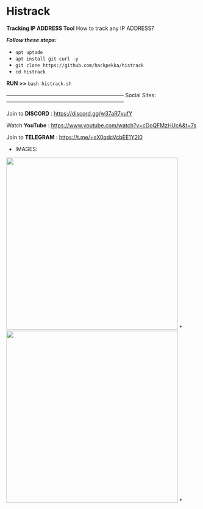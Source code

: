 # Histrack 
**Tracking IP ADDRESS Tool**
How to track any IP ADDRESS?

***Follow these steps:***

* `apt uptade`
* `apt install git curl -y`
* `git clone https://github.com/hackpekka/histrack`
* `cd histrack`

**RUN >>** `bash histrack.sh`

——————————————————————
  Social Sites:
——————————————————————

Join to **DISCORD**  : https://discord.gg/w37aR7vufY

Watch **YouTube**    : https://www.youtube.com/watch?v=cDoQFMzHUcA&t=7s

Join to **TELEGRAM** : https://t.me/+sX0qdcVcbEE1Y2I0
* IMAGES:
<img src="https://user-images.githubusercontent.com/100376066/163842689-ce636dac-c534-4b73-a9af-9e633022709d.jpg" width="450">
*
<img src="https://user-images.githubusercontent.com/100376066/163843705-882d6243-ee3a-461e-a0c3-9cf2161463f9.jpg" width="450">
*
